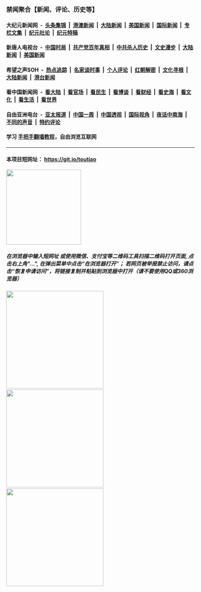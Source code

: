 ### 禁闻聚合【新闻、评论、历史等】

#### 大纪元新闻网 &nbsp;-&nbsp; [头条集锦](indexes/E头条集锦.md?t=03060731) &nbsp;|&nbsp; [港澳新闻](indexes/E港澳新闻.md?t=03060731)  &nbsp;|&nbsp; [大陆新闻](indexes/E大陆新闻.md?t=03060731) &nbsp;|&nbsp; [美国新闻](indexes/E美国新闻.md?t=03060731) &nbsp;|&nbsp; [国际新闻](indexes/E国际新闻.md?t=03060731) &nbsp;|&nbsp; [专栏文集](indexes/E专栏文集.md?t=03060731) &nbsp;|&nbsp; [纪元社论](indexes/E纪元社论.md?t=03060731) &nbsp;|&nbsp; [纪元特稿](indexes/E纪元特稿.md?t=03060731) 

#### 新唐人电视台 &nbsp;-&nbsp; [中国时局](indexes/N中国时局.md?t=03060731) &nbsp;|&nbsp; [共产党百年真相](indexes/N共产党百年真相.md?t=03060731) &nbsp;|&nbsp; [中共杀人历史](indexes/N中共杀人历史.md?t=03060731) &nbsp;|&nbsp; [文史漫步](indexes/N文史漫步.md?t=03060731) &nbsp;|&nbsp; [大陆新闻](indexes/N大陆新闻.md?t=03060731) &nbsp;|&nbsp; [美国新闻](indexes/N美国新闻.md?t=03060731)

#### 希望之声SOH &nbsp;-&nbsp; [热点追踪](indexes/H热点追踪.md?t=03060731) &nbsp;|&nbsp; [名家谈时事](indexes/H名家谈时事.md?t=03060731) &nbsp;|&nbsp; [个人评论](indexes/H个人评论.md?t=03060731)  &nbsp;|&nbsp; [红朝解密](indexes/H红朝解密.md?t=03060731) &nbsp;|&nbsp; [文化寻根](indexes/H文化寻根.md?t=03060731) &nbsp;|&nbsp; [大陆新闻](indexes/H大陆新闻.md?t=03060731) &nbsp;|&nbsp; [港台新闻](indexes/H港台新闻.md?t=03060731)

#### 看中国新闻网 &nbsp;-&nbsp; [看大陆](indexes/S看大陆.md?t=03060731) &nbsp;|&nbsp; [看官场](indexes/S看官场.md?t=03060731) &nbsp;|&nbsp; [看民生](indexes/S看民生.md?t=03060731)  &nbsp;|&nbsp; [看博谈](indexes/S看博谈.md?t=03060731) &nbsp;|&nbsp; [看财经](indexes/S看财经.md?t=03060731) &nbsp;|&nbsp; [看史海](indexes/S看史海.md?t=03060731) &nbsp;|&nbsp; [看文化](indexes/S看文化.md?t=03060731) &nbsp;|&nbsp; [看生活](indexes/S看生活.md?t=03060731) &nbsp;|&nbsp; [看世界](indexes/S看世界.md?t=03060731)

#### 自由亚洲电台 &nbsp;-&nbsp; [亚太报道](indexes/R亚太报道.md?t=03060731) &nbsp;|&nbsp; [中国一周](indexes/R中国一周.md?t=03060731) &nbsp;|&nbsp; [中国透视](indexes/R中国透视.md?t=03060731)  &nbsp;|&nbsp; [国际视角](indexes/R国际视角.md?t=03060731) &nbsp;|&nbsp; [夜话中南海](indexes/R夜话中南海.md?t=03060731) &nbsp;|&nbsp; [不同的声音](indexes/R不同的声音.md?t=03060731) &nbsp;|&nbsp; [特约评论](indexes/R特约评论.md?t=03060731)

#### 学习 [手把手翻墙教程](https://github.com/gfw-breaker/guides/wiki)，自由浏览互联网

----

#### 本项目短网址： https://git.io/toutiao
<img src="https://raw.githubusercontent.com/gfw-breaker/banned-news/master/scripts/img/qr.png" width="200px"/>  

##### 在浏览器中输入短网址 或使用微信、支付宝等二维码工具扫描二维码打开页面, 点击右上角"...", 在弹出菜单中点击“在浏览器打开”； 若网页被举报禁止访问，请点击“恢复申请访问”，将链接复制并粘贴到浏览器中打开（请不要使用QQ或360浏览器）

<img src="https://raw.githubusercontent.com/gfw-breaker/banned-news/master/scripts/img/1.png" width="260px"/> &nbsp; <img src="https://raw.githubusercontent.com/gfw-breaker/banned-news/master/scripts/img/2.png" width="260px"/> &nbsp; <img src="https://raw.githubusercontent.com/gfw-breaker/banned-news/master/scripts/img/3.png" width="260px"/>
